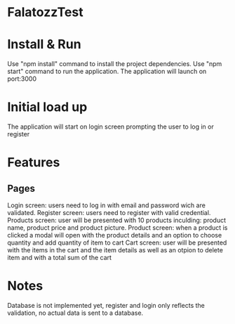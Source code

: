 # FalatozzTest

# Install & Run

  Use "npm install" command to install the project dependencies. Use "npm start" command to run the application. The application will launch on port:3000
  
 # Initial load up
 
  The application will start on login screen prompting the user to log in or register
  
 # Features
  
 ## Pages 
 
  Login screen: users need to log in with email and password wich are validated.
  Register screen: users need to register with valid credential.
  Products screen: user will be presented with 10 products inculding: product name, product price and product picture.
  Product screen: when a product is clicked a modal will open with the product details and an option to choose quantity and add quantity of item to cart
  Cart screen: user will be presented with the items in the cart and the item details as well as an otpion to delete item and with a total sum of the cart
  
 # Notes
 
  Database is not implemented yet, register and login only reflects the validation, no actual data is sent to a database. 
  
